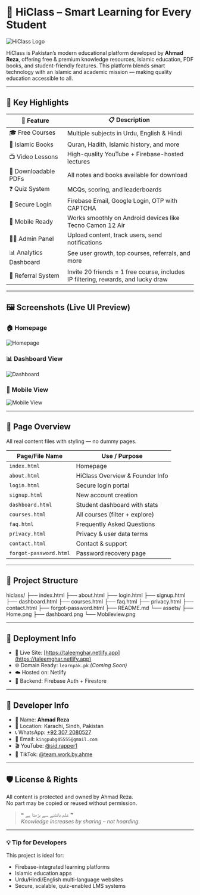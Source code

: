 # 🧠 HiClass – Smart Learning for Every Student

![HiClass Logo](assets/Home.png)

HiClass is Pakistan’s modern educational platform developed by **Ahmad Reza**, offering free & premium knowledge resources, Islamic education, PDF books, and student-friendly features. This platform blends smart technology with an Islamic and academic mission — making quality education accessible to all.

---

## 🚀 Key Highlights

| 🌟 Feature                         | 📋 Description                                                                            |
|-----------------------------------|------------------------------------------------------------------------------------------|
| 🎓 Free Courses                   | Multiple subjects in Urdu, English & Hindi                                               |
| 📘 Islamic Books                  | Quran, Hadith, Islamic history, and more                                                |
| 📺 Video Lessons                  | High-quality YouTube + Firebase-hosted lectures                                          |
| 📄 Downloadable PDFs              | All notes and books available for download                                               |
| ❓ Quiz System                     | MCQs, scoring, and leaderboards                                                         |
| 🔐 Secure Login                   | Firebase Email, Google Login, OTP with CAPTCHA                                           |
| 📱 Mobile Ready                   | Works smoothly on Android devices like Tecno Camon 12 Air                                |
| 🧑‍💼 Admin Panel                  | Upload content, track users, send notifications                                         |
| 📊 Analytics Dashboard            | See user growth, top courses, referrals, and more                                        |
| 🎁 Referral System                | Invite 20 friends = 1 free course, includes IP filtering, rewards, and lucky draw        |

---

## 🖼️ Screenshots (Live UI Preview)

### 🏠 Homepage  
![Homepage](assets/Home.png)

### 📊 Dashboard View  
![Dashboard](assets/dashboard.png)

### 📱 Mobile View  
![Mobile View](assets/Mobileview.png)

---

## 🧾 Page Overview

All real content files with styling — no dummy pages.

| Page/File Name          | Use / Purpose                          |
|------------------------|----------------------------------------|
| `index.html`           | Homepage                               |
| `about.html`           | HiClass Overview & Founder Info        |
| `login.html`           | Secure login portal                    |
| `signup.html`          | New account creation                   |
| `dashboard.html`       | Student dashboard with stats           |
| `courses.html`         | All courses (filter + explore)         |
| `faq.html`             | Frequently Asked Questions             |
| `privacy.html`         | Privacy & user data terms              |
| `contact.html`         | Contact & support                      |
| `forgot-password.html` | Password recovery page                 |

---

## 📁 Project Structure

hiclass/ ├── index.html ├── about.html ├── login.html ├── signup.html ├── dashboard.html ├── courses.html ├── faq.html ├── privacy.html ├── contact.html ├── forgot-password.html ├── README.md └── assets/ ├── Home.png ├── dashboard.png └── Mobileview.png

---

## 🔧 Deployment Info

- 🔗 Live Site: [https://taleemghar.netlify.app](https://taleemghar.netlify.app)
- 🌐 Domain Ready: `learnpak.pk` *(Coming Soon)*
- ☁️ Hosted on: Netlify
- 🔐 Backend: Firebase Auth + Firestore

---

## 👑 Developer Info

- 👤 Name: **Ahmad Reza**
- 📍 Location: Karachi, Sindh, Pakistan
- 📞 WhatsApp: [+92 307 2080527](https://wa.me/923072080527)
- 📧 Email: `kingpubg45555@gmail.com`
- 🎬 YouTube: [@sid.rapper1](https://www.youtube.com/@sid.rapper1)
- 🎵 TikTok: [@team.work.by.ahme](https://www.tiktok.com/@team.work.by.ahme)

---

## 🛡️ License & Rights

All content is protected and owned by Ahmad Reza.  
No part may be copied or reused without permission.

> ❝ علم بانٹنے سے بڑھتا ہے ❞  
> *Knowledge increases by sharing – not hoarding.*

---

### 💡 Tip for Developers

This project is ideal for:
- Firebase-integrated learning platforms
- Islamic education apps
- Urdu/Hindi/English multi-language websites
- Secure, scalable, quiz-enabled LMS systems

